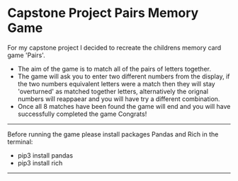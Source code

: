 # Capstone Project Pairs Memory Game
For my capstone project I decided to recreate the childrens memory card game 'Pairs'.
- The aim of the game is to match all of the pairs of letters together. 
- The game will ask you to enter two different numbers from the display, if the two numbers equivalent letters were a match then they will stay 
 'overturned' as matched together letters, alternatively the orignal numbers will reappaear and you will have try a different combination. 
- Once all 8 matches have been found the game will end and you will have successfully completed the game Congrats! 
------------------------------
Before running the game please install packages Pandas and Rich in the terminal:
 - pip3 install pandas
 - pip3 install rich
------------------------------



